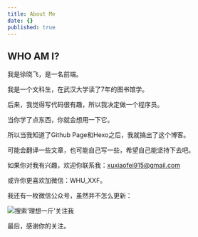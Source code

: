 ```yaml
---
title: About Me
date: {}
published: true
---
```


## WHO AM I?

我是徐晓飞，是一名前端。

我是一个文科生，在武汉大学读了7年的图书馆学。

后来，我觉得写代码很有趣，所以我决定做一个程序员。

当你学了点东西，你就会想用一下它。

所以当我知道了Github Page和Hexo之后，我就搞出了这个博客。

可能会翻译一些文章，也可能自己写一些，希望自己能坚持下去吧。

如果你对我有兴趣，欢迎你联系我：xuxiaofei915@gmail.com

或许你更喜欢加微信：WHU_XXF。

我还有一枚微信公众号，虽然并不怎么更新：

<img src="https://wpimg.wallstcn.com/363135e2-bdc1-4913-8fd7-25566ae7b069.jpg" alt="搜索‘理想一斤’关注我"/>

最后，感谢你的关注。
